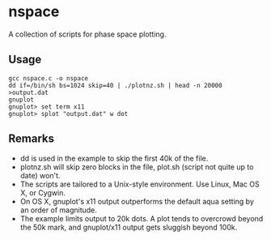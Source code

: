 # nspace

A collection of scripts for phase space plotting.

## Usage

```
gcc nspace.c -o nspace
dd if=/bin/sh bs=1024 skip=40 | ./plotnz.sh | head -n 20000 >output.dat
gnuplot
gnuplot> set term x11
gnuplot> splot "output.dat" w dot
```

## Remarks

* dd is used in the example to skip the first 40k of the file.
* plotnz.sh will skip zero blocks in the file, plot.sh (script not quite up to date) won't.
* The scripts are tailored to a Unix-style environment. Use Linux, Mac OS X, or Cygwin.
* On OS X, gnuplot's x11 output outperforms the default aqua setting by an order of magnitude.
* The example limits output to 20k dots. A plot tends to overcrowd beyond the 50k mark, and gnuplot/x11 output gets sluggish beyond 100k.
